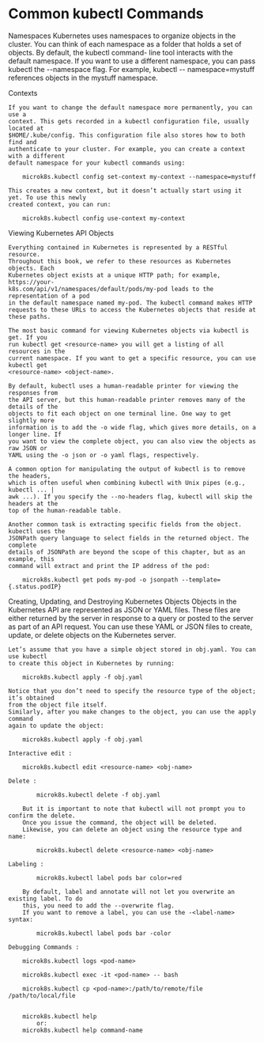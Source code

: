 Common kubectl Commands
=======================

Namespaces
Kubernetes uses namespaces to organize objects in the cluster. You can think of each
namespace as a folder that holds a set of objects. By default, the kubectl command-
line tool interacts with the default namespace. If you want to use a different
namespace, you can pass kubectl the --namespace flag. For example, kubectl --
namespace=mystuff references objects in the mystuff namespace.

Contexts

    If you want to change the default namespace more permanently, you can use a
    context. This gets recorded in a kubectl configuration file, usually located at
    $HOME/.kube/config. This configuration file also stores how to both find and
    authenticate to your cluster. For example, you can create a context with a different
    default namespace for your kubectl commands using:

        microk8s.kubectl config set-context my-context --namespace=mystuff

    This creates a new context, but it doesn’t actually start using it yet. To use this newly
    created context, you can run:

        microk8s.kubectl config use-context my-context

Viewing Kubernetes API Objects

    Everything contained in Kubernetes is represented by a RESTful resource.
    Throughout this book, we refer to these resources as Kubernetes objects. Each
    Kubernetes object exists at a unique HTTP path; for example, https://your-
    k8s.com/api/v1/namespaces/default/pods/my-pod leads to the representation of a pod
    in the default namespace named my-pod. The kubectl command makes HTTP
    requests to these URLs to access the Kubernetes objects that reside at these paths.

    The most basic command for viewing Kubernetes objects via kubectl is get. If you
    run kubectl get <resource-name> you will get a listing of all resources in the
    current namespace. If you want to get a specific resource, you can use kubectl get
    <resource-name> <object-name>.

    By default, kubectl uses a human-readable printer for viewing the responses from
    the API server, but this human-readable printer removes many of the details of the
    objects to fit each object on one terminal line. One way to get slightly more
    information is to add the -o wide flag, which gives more details, on a longer line. If
    you want to view the complete object, you can also view the objects as raw JSON or
    YAML using the -o json or -o yaml flags, respectively.

    A common option for manipulating the output of kubectl is to remove the headers,
    which is often useful when combining kubectl with Unix pipes (e.g., kubectl ... |
    awk ...). If you specify the --no-headers flag, kubectl will skip the headers at the
    top of the human-readable table.

    Another common task is extracting specific fields from the object. kubectl uses the
    JSONPath query language to select fields in the returned object. The complete
    details of JSONPath are beyond the scope of this chapter, but as an example, this
    command will extract and print the IP address of the pod:

        microk8s.kubectl get pods my-pod -o jsonpath --template={.status.podIP}


Creating, Updating, and Destroying Kubernetes
    Objects
    Objects in the Kubernetes API are represented as JSON or YAML files. These files
    are either returned by the server in response to a query or posted to the server as part
    of an API request. You can use these YAML or JSON files to create, update, or
    delete objects on the Kubernetes server.

    Let’s assume that you have a simple object stored in obj.yaml. You can use kubectl
    to create this object in Kubernetes by running:

        microk8s.kubectl apply -f obj.yaml

    Notice that you don’t need to specify the resource type of the object; it’s obtained
    from the object file itself.
    Similarly, after you make changes to the object, you can use the apply command
    again to update the object:

        microk8s.kubectl apply -f obj.yaml

    Interactive edit :

        microk8s.kubectl edit <resource-name> <obj-name>

    Delete :

            microk8s.kubectl delete -f obj.yaml

        But it is important to note that kubectl will not prompt you to confirm the delete.
        Once you issue the command, the object will be deleted.
        Likewise, you can delete an object using the resource type and name:

            microk8s.kubectl delete <resource-name> <obj-name>

    Labeling :

            microk8s.kubectl label pods bar color=red

        By default, label and annotate will not let you overwrite an existing label. To do
        this, you need to add the --overwrite flag.
        If you want to remove a label, you can use the -<label-name> syntax:

            microk8s.kubectl label pods bar -color
    
    Debugging Commands :

        microk8s.kubectl logs <pod-name>

        microk8s.kubectl exec -it <pod-name> -- bash

        microk8s.kubectl cp <pod-name>:/path/to/remote/file /path/to/local/file


        microk8s.kubectl help
            or:
        microk8s.kubectl help command-name